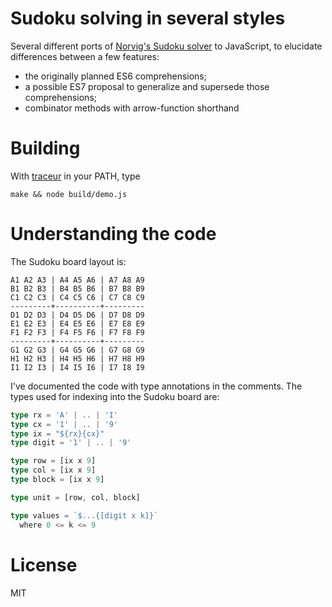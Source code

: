 # Sudoku solving in several styles

Several different ports of [Norvig's Sudoku solver](http://norvig.com/sudoku.html) to JavaScript, to elucidate differences between a few features:

* the originally planned ES6 comprehensions;
* a possible ES7 proposal to generalize and supersede those comprehensions;
* combinator methods with arrow-function shorthand

# Building

With [traceur](https://github.com/google/traceur-compiler) in your PATH, type
```
make && node build/demo.js
```

# Understanding the code

The Sudoku board layout is:

```
A1 A2 A3 | A4 A5 A6 | A7 A8 A9
B1 B2 B3 | B4 B5 B6 | B7 B8 B9
C1 C2 C3 | C4 C5 C6 | C7 C8 C9
---------+----------+---------
D1 D2 D3 | D4 D5 D6 | D7 D8 D9
E1 E2 E3 | E4 E5 E6 | E7 E8 E9
F1 F2 F3 | F4 F5 F6 | F7 F8 F9
---------+----------+---------
G1 G2 G3 | G4 G5 G6 | G7 G8 G9
H1 H2 H3 | H4 H5 H6 | H7 H8 H9
I1 I2 I3 | I4 I5 I6 | I7 I8 I9
```

I've documented the code with type annotations in the comments. The types used
for indexing into the Sudoku board are:

```typescript
type rx = 'A' | .. | 'I'
type cx = '1' | .. | '9'
type ix = "${rx}{cx}"
type digit = '1' | .. | '9'

type row = [ix x 9]
type col = [ix x 9]
type block = [ix x 9]

type unit = [row, col, block]

type values = `$...{[digit x k]}`
  where 0 <= k <= 9
```

# License

MIT

